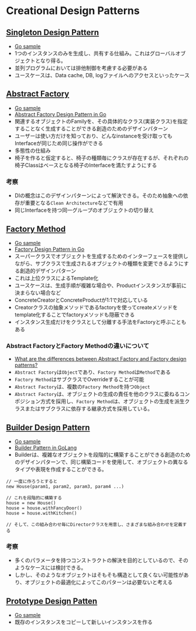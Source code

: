 # Creational Design Patterns

## [Singleton Design Pattern](https://refactoring.guru/design-patterns/singleton)
- [Go sample](https://refactoring.guru/design-patterns/singleton/go/example)
- 1つのインスタンスのみを生成し、共有する仕組み。これはグローバルオブジェクトとなり得る。
- 並列プログラムにおいては排他制御を考慮する必要がある
- ユースケースは、Data cache, DB, logファイルへのアクセスといったケース

## [Abstract Factory](https://refactoring.guru/design-patterns/abstract-factory)
- [Go sample](https://refactoring.guru/design-patterns/abstract-factory/go/example)  
- [Abstract Factory Design Pattern in Go](https://golangbyexample.com/abstract-factory-design-pattern-go/)
- 関連するオブジェクトのFamilyを、その具体的なクラス(実装クラス)を指定することなく生成することができる創造のためのデザインパターン
- ユーザーは使い方だけを知っており、どんなinstanceを受け取ってもInterfaceが同じため同じ操作ができる
- 多態性の仕組み
- 椅子を作ると仮定すると、椅子の種類毎にクラスが存在するが、それぞれの椅子Classはベースとなる椅子のInterfaceを満たすようにする

### 考察
- DIの概念はこのデザインパターンによって解決できる。そのため抽象への依存が重要となる`Clean Architecture`などで有用
- 同じInterfaceを持つ同一グループのオブジェクトの切り替え

## [Factory Method](https://refactoring.guru/design-patterns/factory-method)
- [Go sample](https://refactoring.guru/design-patterns/factory-method/go/example)
- [Factory Design Pattern in Go](https://golangbyexample.com/golang-factory-design-pattern/)
- スーパークラスでオブジェクトを生成するためのインターフェースを提供しながら、サブクラスで生成されるオブジェクトの種類を変更できるようにする創造的デザインパターン
- これは上位クラスによるTemplate化
- ユースケースは、生成手順が複雑な場合や、Productインスタンスが事前に決まらない場合など
- ConcreteCreatorとConcreteProductが1:1で対応している
- Creatorクラスの抽象メソッドであるfactoryを使ってcreateメソッドをtemplate化することでfactoryメソッドも隠蔽できる
- インスタンス生成だけをクラスとして分離する手法をFactoryと呼ぶこともある

### Abstract FactoryとFactory Methodの違いについて
- [What are the differences between Abstract Factory and Factory design patterns?](https://stackoverflow.com/questions/5739611/what-are-the-differences-between-abstract-factory-and-factory-design-patterns)
- `Abstract Factory`は`Object`であり、`Factory Method`は`Method`である
- `Factory Method`はサブクラスでOverrideすることが可能
- `Abstract Factory`は、複数の`Factory Method`を持つ`Object`
- `Abstract Factory`は、オブジェクトの生成の責任を他のクラスに委ねるコンポジション方式を採用し、`Factory Method`は、オブジェクトの生成を派生クラスまたはサブクラスに依存する継承方式を採用している。


## [Builder Design Pattern](https://refactoring.guru/design-patterns/builder)
- [Go sample](https://refactoring.guru/design-patterns/builder/go/example)
- [Builder Pattern in GoLang](https://golangbyexample.com/builder-pattern-golang/)
- Builderは、複雑なオブジェクトを段階的に構築することができる創造のためのデザインパターンで、同じ構築コードを使用して、オブジェクトの異なるタイプや表現を作成することができる。
```
// 一度に作ろうとすると
new House(param1, param2, param3, param4 ...)

// これを段階的に構築する
house = new House()
house = house.withFancyDoor()
house = house.withKitchen()

// そして、この組み合わせ毎にDirectorクラスを用意し、さまざまな組み合わせを定義する
```

### 考察
- 多くのパラメータを持つコンストラクトの解決を目的としているので、そのようなケースには検討できる。
- しかし、そのようなオブジェクトはそもそも構造として良くない可能性があり、オブジェクトの最適化によってこのパターンは必要ないと考える

## [Prototype Design Patten](https://refactoring.guru/design-patterns/prototype)
- [Go sample](https://refactoring.guru/design-patterns/prototype/go/example)
- 既存のインスタンスをコピーして新しいインスタンスを作る
